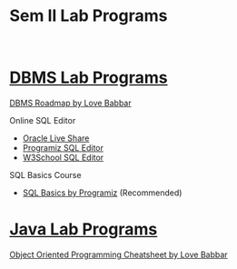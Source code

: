 Sem II Lab Programs
====================

<br>

# [DBMS Lab Programs](https://github.com/noobshubham/Sem-II-Lab-Programs/blob/main/DBMS%20Laboratory)
[DBMS Roadmap by Love Babbar](https://whimsical.com/dbms-roadmap-by-love-babbar-FmUi8ffVop33t3MmpVxPCo)

Online SQL Editor
- [Oracle Live Share](https://livesql.oracle.com/apex/f?p=590:1000)
- [Programiz SQL Editor](https://www.programiz.com/sql/online-compiler/)
- [W3School SQL Editor](https://www.w3schools.com/sql/trysql.asp?filename=trysql_editor)

SQL Basics Course
- [SQL Basics by Programiz](https://programiz.pro/course/sql-basics) (Recommended)


# [Java Lab Programs](https://github.com/noobshubham/Sem-II-Lab-Programs/tree/main/Java%20Programming%20Laboratory)
[Object Oriented Programming Cheatsheet by Love Babbar](https://whimsical.com/object-oriented-programming-cheatsheet-by-love-babbar-YbSgLatbWQ4R5paV7EgqFw)
